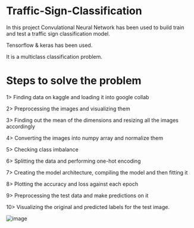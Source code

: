 # Traffic-Sign-Classification

In this project Convulational Neural Network has been used to build train and test a traffic sign classification model.

Tensorflow & keras has been used.

It is a multiclass classification problem.

# Steps to solve the problem

1> Finding data on kaggle and loading it into google collab

2> Preprocessing the images and visualizing them

3> Finding out the mean of the dimensions and resizing all the images accordingly

4> Converting the images into numpy array and normalize them

5> Checking class imbalance

6> Splitting the data and performing one-hot encoding

7> Creating the model architecture, compiling the model and then fitting it

8> Plotting the accuracy and loss against each epoch

9> Preprocessing the test data and make predictions on it 

10> Visualizing the original and predicted labels for the test image.


![image](https://github.com/mrigankaghosh9/Traffic-Sign-Classification/assets/60334844/93b436b7-116e-4fdd-9617-0c4fa7358b13)

